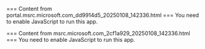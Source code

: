 === Content from portal.msrc.microsoft.com_dd9914d5_20250108_142336.html ===
You need to enable JavaScript to run this app.

=== Content from msrc.microsoft.com_2cf1a929_20250108_142336.html ===
You need to enable JavaScript to run this app.
